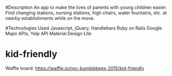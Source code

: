 #Description
An app to make the lives of parents with young children easier. Find changing stations, nursing stations, high chairs, water fountains, etc. at nearby establishments while on the move. 

#Technologies Used
Javascript, jQuery, Handlebars
Ruby on Rails
Google Maps APIs, Yelp API
Material Design Lite

# kid-friendly

Waffle board: https://waffle.io/nyc-bumblebees-2015/kid-friendly
